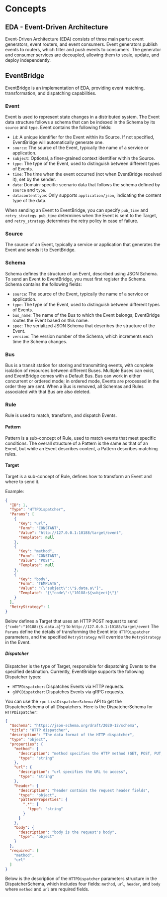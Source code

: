 # Concepts

## EDA - Event-Driven Architecture

Event-Driven Architecture (EDA) consists of three main parts:
event generators, event routers, and event consumers.
Event generators publish events to routers, which filter and push events to consumers.
The generator and consumer services are decoupled, allowing them to scale, update, and deploy independently.

## EventBridge

EventBridge is an implementation of EDA, providing event matching, transformation, and dispatching capabilities.

### Event

Event is used to represent state changes in a distributed system.
The Event data structure follows a schema that can be indexed in the Schema by its `source` and `type`.
Event contains the following fields:

- `id`: A unique identifier for the Event within its Source. If not specified,
  EventBridge will automatically generate one.
- `source`: The source of the Event, typically the name of a service or application.
- `subject`: Optional, a finer-grained context identifier within the Source.
- `type`: The type of the Event, used to distinguish between different types of Events.
- `time`: The time when the event occurred (not when EventBridge received it), set by the sender.
- `data`: Domain-specific scenario data that follows the schema defined by `source` and `type`.
- `datacontenttype`: Only supports `application/json`, indicating the content type of the data.

When sending an Event to EventBridge, you can specify `pub_time` and `retry_strategy`.
`pub_time` determines when the Event is sent to the Target,
and `retry_strategy` determines the retry policy in case of failure.

### Source

The source of an Event, typically a service or application that generates the Event and sends it to EventBridge.

### Schema

Schema defines the structure of an Event, described using JSON Schema.
To send an Event to EventBridge, you must first register the Schema.
Schema contains the following fields:

- `source`: The source of the Event, typically the name of a service or application.
- `type`: The type of the Event, used to distinguish between different types of Events.
- `bus_name`: The name of the Bus to which the Event belongs; EventBridge routes the Event based on this name.
- `spec`: The serialized JSON Schema that describes the structure of the Event.
- `version`: The version number of the Schema, which increments each time the Schema changes.

### Bus

Bus is a transit station for storing and transmitting events,
with complete isolation of resources between different Buses.
Multiple Buses can exist, and EventBridge comes with a Default Bus.
Bus can work in either concurrent or ordered mode; in ordered mode, Events are processed in the order they are sent.
When a Bus is removed, all Schemas and Rules associated with that Bus are also deleted.

### Rule

Rule is used to match, transform, and dispatch Events.

#### Pattern

Pattern is a sub-concept of Rule, used to match events that meet specific conditions.
The overall structure of a Pattern is the same as that of an Event,
but while an Event describes content, a Pattern describes matching rules.

#### Target

Target is a sub-concept of Rule, defines how to transform an Event and where to send it.

Example:

```json
{
  "ID": 1,
  "Type": "HTTPDispatcher",
  "Params": [
    {
      "Key": "url",
      "Form": "CONSTANT",
      "Value": "http://127.0.0.1:10188/target/event",
      "Template": null
    },
    {
      "Key": "method",
      "Form": "CONSTANT",
      "Value": "POST",
      "Template": null
    },
    {
      "Key": "body",
      "Form": "TEMPLATE",
      "Value": "{\"subject\":\"$.data.a\"}",
      "Template": "{\"code\":\"10188:${subject}\"}"
    }
  ],
  "RetryStrategy": 1
}
```

Below defines a Target that uses an HTTP POST request to send `{"code":"10188:{$.data.a}"}` to
`http://127.0.0.1:10188/target/event`
The `Params` define the details of transforming the Event into `HTTPDispatcher` parameters,
and the specified `RetryStrategy` will override the `RetryStrategy` in the Event.

##### Dispatcher

Dispatcher is the type of Target, responsible for dispatching Events to the specified destination.
Currently, EventBridge supports the following Dispatcher types:

- `HTTPDispatcher`: Dispatches Events via HTTP requests.
- `gRPCDispatcher`: Dispatches Events via gRPC requests.

You can use the `rpc ListDispatcherSchema` API to get the DispatcherSchema of all Dispatchers.
Here is the DispatcherSchema for `HTTPDispatcher`:

```json
{
  "$schema": "https://json-schema.org/draft/2020-12/schema",
  "title": "HTTP dispatcher",
  "description": "The data format of the HTTP dispatcher",
  "type": "object",
  "properties": {
    "method": {
      "description": "method specifies the HTTP method (GET, POST, PUT, etc.)",
      "type": "string"
    },
    "url": {
      "description": "url specifies the URL to access",
      "type": "string"
    },
    "header": {
      "description": "header contains the request header fields",
      "type": "object",
      "patternProperties": {
        ".*": {
          "type": "string"
        }
      }
    },
    "body": {
      "description": "body is the request's body",
      "type": "object"
    }
  },
  "required": [
    "method",
    "url"
  ]
}
```

Below is the description of the `HTTPDispatcher` parameters structure in the DispatcherSchema,
which includes four fields: `method`, `url`, `header`, and `body`
where `method` and `url` are required fields.
